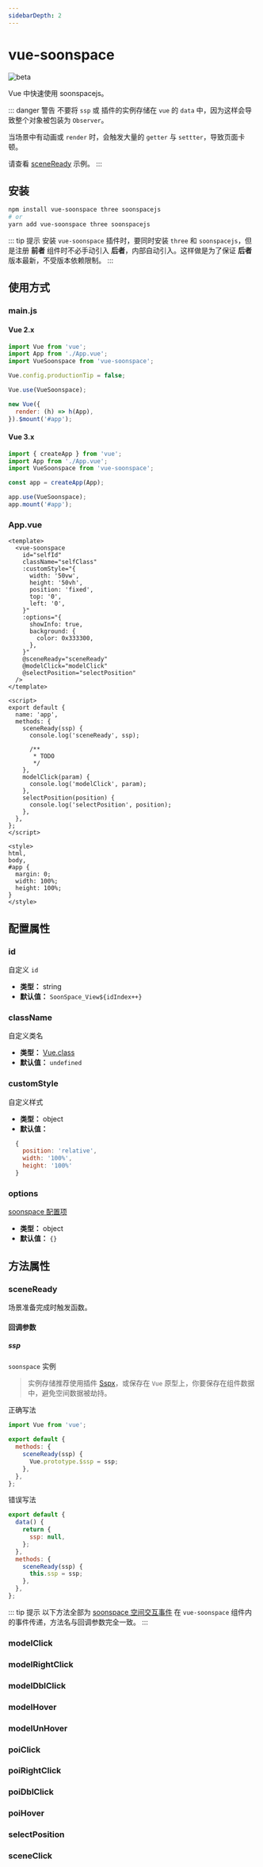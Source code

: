 ```yaml
---
sidebarDepth: 2
---
```


# vue-soonspace

![beta](https://img.shields.io/npm/v/vue-soonspace/latest.svg)
<br>

Vue 中快速使用 soonspacejs。

::: danger 警告
不要将 `ssp` 或 插件的实例存储在 `vue` 的 `data` 中，因为这样会导致整个对象被包装为 `Observer`。

当场景中有动画或 `render` 时，会触发大量的 `getter` 与 `settter`，导致页面卡顿。

请查看 [sceneReady](#sceneready) 示例。
:::

<!-- 安装 -->

## 安装

```bash
npm install vue-soonspace three soonspacejs
# or
yarn add vue-soonspace three soonspacejs
```

::: tip 提示
安装 `vue-soonspace` 插件时，要同时安装 `three` 和 `soonspacejs`，但是注册 **前者** 组件时不必手动引入 **后者**，内部自动引入。这样做是为了保证 **后者** 版本最新，不受版本依赖限制。
:::

<!-- 使用方式 -->

## 使用方式

### main.js

#### Vue 2.x

```js {3,7}
import Vue from 'vue';
import App from './App.vue';
import VueSoonspace from 'vue-soonspace';

Vue.config.productionTip = false;

Vue.use(VueSoonspace);

new Vue({
  render: (h) => h(App),
}).$mount('#app');
```

#### Vue 3.x

```js {3,7}
import { createApp } from 'vue';
import App from './App.vue';
import VueSoonspace from 'vue-soonspace';

const app = createApp(App);

app.use(VueSoonspace);
app.mount('#app');
```

### App.vue

```vue {2-21}
<template>
  <vue-soonspace
    id="selfId"
    className="selfClass"
    :customStyle="{
      width: '50vw',
      height: '50vh',
      position: 'fixed',
      top: '0',
      left: '0',
    }"
    :options="{
      showInfo: true,
      background: {
        color: 0x333300,
      },
    }"
    @sceneReady="sceneReady"
    @modelClick="modelClick"
    @selectPosition="selectPosition"
  />
</template>

<script>
export default {
  name: 'app',
  methods: {
    sceneReady(ssp) {
      console.log('sceneReady', ssp);

      /**
       * TODO
       */
    },
    modelClick(param) {
      console.log('modelClick', param);
    },
    selectPosition(position) {
      console.log('selectPosition', position);
    },
  },
};
</script>

<style>
html,
body,
#app {
  margin: 0;
  width: 100%;
  height: 100%;
}
</style>
```

<!-- 属性 -->

## 配置属性

### id

自定义 `id`

- **类型：** string
- **默认值：** `SoonSpace_View${idIndex++}`

### className

自定义类名

- **类型：** [Vue.class](https://cn.vuejs.org/v2/guide/class-and-style)
- **默认值：** `undefined`

### customStyle

自定义样式

- **类型：** object
- **默认值：**

```js
  {
    position: 'relative',
    width: '100%',
    height: '100%'
  }
```

### options

[soonspace 配置项](../../guide/config)

- **类型：** object
- **默认值：** `{}`

<!-- 方法 -->

## 方法属性

### sceneReady

场景准备完成时触发函数。

#### 回调参数

##### ssp

`soonspace` 实例

> 实例存储推荐使用插件 [Sspx](./sspx)，或保存在 `Vue` 原型上，你要保存在组件数据中，避免空间数据被劫持。

正确写法

```js
import Vue from 'vue';

export default {
  methods: {
    sceneReady(ssp) {
      Vue.prototype.$ssp = ssp;
    },
  },
};
```

错误写法

```js
export default {
  data() {
    return {
      ssp: null,
    };
  },
  methods: {
    sceneReady(ssp) {
      this.ssp = ssp;
    },
  },
};
```

::: tip 提示
以下方法全部为 [soonspace 空间交互事件](../../guide/event) 在 `vue-soonspace` 组件内的事件传递，方法名与回调参数完全一致。
:::

### modelClick

### modelRightClick

### modelDblClick

### modelHover

### modelUnHover

### poiClick

### poiRightClick

### poiDblClick

### poiHover

### selectPosition

### sceneClick

